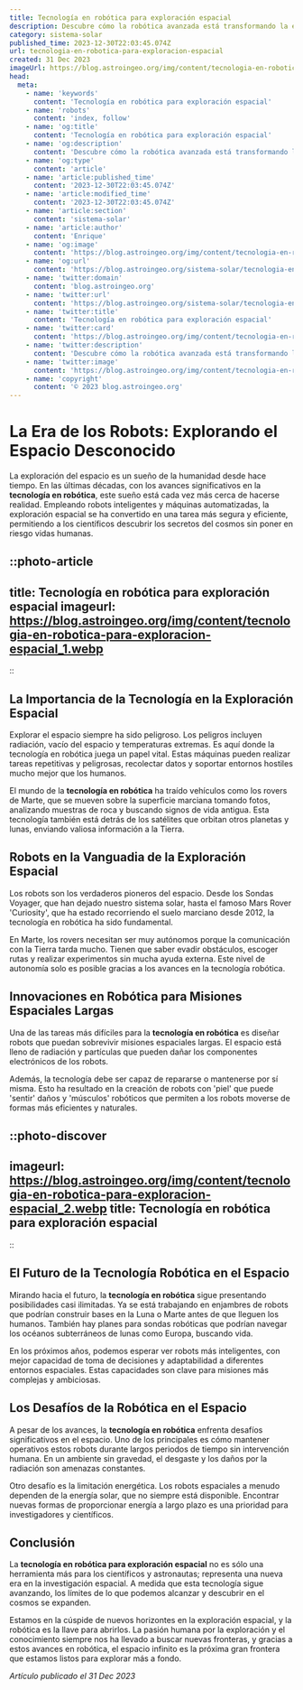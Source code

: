 ```yaml
---
title: Tecnología en robótica para exploración espacial
description: Descubre cómo la robótica avanzada está transformando la exploración espacial y abriendo puertas a inéditos descubrimientos cósmicos.
category: sistema-solar
published_time: 2023-12-30T22:03:45.074Z
url: tecnologia-en-robotica-para-exploracion-espacial
created: 31 Dec 2023
imageUrl: https://blog.astroingeo.org/img/content/tecnologia-en-robotica-para-exploracion-espacial_1.webp
head:
  meta:
    - name: 'keywords'
      content: 'Tecnología en robótica para exploración espacial'
    - name: 'robots'
      content: 'index, follow'
    - name: 'og:title'
      content: 'Tecnología en robótica para exploración espacial'
    - name: 'og:description'
      content: 'Descubre cómo la robótica avanzada está transformando la exploración espacial y abriendo puertas a inéditos descubrimientos cósmicos.'
    - name: 'og:type'
      content: 'article'
    - name: 'article:published_time'
      content: '2023-12-30T22:03:45.074Z'
    - name: 'article:modified_time'
      content: '2023-12-30T22:03:45.074Z'
    - name: 'article:section'
      content: 'sistema-solar'
    - name: 'article:author'
      content: 'Enrique'
    - name: 'og:image'
      content: 'https://blog.astroingeo.org/img/content/tecnologia-en-robotica-para-exploracion-espacial_1.webp'
    - name: 'og:url'
      content: 'https://blog.astroingeo.org/sistema-solar/tecnologia-en-robotica-para-exploracion-espacial'
    - name: 'twitter:domain'
      content: 'blog.astroingeo.org'
    - name: 'twitter:url'
      content: 'https://blog.astroingeo.org/sistema-solar/tecnologia-en-robotica-para-exploracion-espacial'
    - name: 'twitter:title'
      content: 'Tecnología en robótica para exploración espacial'
    - name: 'twitter:card'
      content: 'https://blog.astroingeo.org/img/content/tecnologia-en-robotica-para-exploracion-espacial_1.webp'
    - name: 'twitter:description'
      content: 'Descubre cómo la robótica avanzada está transformando la exploración espacial y abriendo puertas a inéditos descubrimientos cósmicos.'
    - name: 'twitter:image'
      content: 'https://blog.astroingeo.org/img/content/tecnologia-en-robotica-para-exploracion-espacial_1.webp'
    - name: 'copyright'
      content: '© 2023 blog.astroingeo.org'
---
```

# La Era de los Robots: Explorando el Espacio Desconocido

La exploración del espacio es un sueño de la humanidad desde hace tiempo. En las últimas décadas, con los avances significativos en la **tecnología en robótica**, este sueño está cada vez más cerca de hacerse realidad. Empleando robots inteligentes y máquinas automatizadas, la exploración espacial se ha convertido en una tarea más segura y eficiente, permitiendo a los científicos descubrir los secretos del cosmos sin poner en riesgo vidas humanas.

::photo-article
---
title: Tecnología en robótica para exploración espacial
imageurl: https://blog.astroingeo.org/img/content/tecnologia-en-robotica-para-exploracion-espacial_1.webp
---
::

## La Importancia de la Tecnología en la Exploración Espacial

Explorar el espacio siempre ha sido peligroso. Los peligros incluyen radiación, vacío del espacio y temperaturas extremas. Es aquí donde la tecnología en robótica juega un papel vital. Estas máquinas pueden realizar tareas repetitivas y peligrosas, recolectar datos y soportar entornos hostiles mucho mejor que los humanos.

El mundo de la **tecnología en robótica** ha traído vehículos como los rovers de Marte, que se mueven sobre la superficie marciana tomando fotos, analizando muestras de roca y buscando signos de vida antigua. Esta tecnología también está detrás de los satélites que orbitan otros planetas y lunas, enviando valiosa información a la Tierra.

## Robots en la Vanguadia de la Exploración Espacial

Los robots son los verdaderos pioneros del espacio. Desde los Sondas Voyager, que han dejado nuestro sistema solar, hasta el famoso Mars Rover 'Curiosity', que ha estado recorriendo el suelo marciano desde 2012, la tecnología en robótica ha sido fundamental.

En Marte, los rovers necesitan ser muy autónomos porque la comunicación con la Tierra tarda mucho. Tienen que saber evadir obstáculos, escoger rutas y realizar experimentos sin mucha ayuda externa. Este nivel de autonomía solo es posible gracias a los avances en la tecnología robótica.

## Innovaciones en Robótica para Misiones Espaciales Largas

Una de las tareas más difíciles para la **tecnología en robótica** es diseñar robots que puedan sobrevivir misiones espaciales largas. El espacio está lleno de radiación y partículas que pueden dañar los componentes electrónicos de los robots.

Además, la tecnología debe ser capaz de repararse o mantenerse por sí misma. Esto ha resultado en la creación de robots con 'piel' que puede 'sentir' daños y 'músculos' robóticos que permiten a los robots moverse de formas más eficientes y naturales. 


::photo-discover
---
imageurl: https://blog.astroingeo.org/img/content/tecnologia-en-robotica-para-exploracion-espacial_2.webp
title: Tecnología en robótica para exploración espacial
---
::

## El Futuro de la Tecnología Robótica en el Espacio

Mirando hacia el futuro, la **tecnología en robótica** sigue presentando posibilidades casi ilimitadas. Ya se está trabajando en enjambres de robots que podrían construir bases en la Luna o Marte antes de que lleguen los humanos. También hay planes para sondas robóticas que podrían navegar los océanos subterráneos de lunas como Europa, buscando vida.

En los próximos años, podemos esperar ver robots más inteligentes, con mejor capacidad de toma de decisiones y adaptabilidad a diferentes entornos espaciales. Estas capacidades son clave para misiones más complejas y ambiciosas.

## Los Desafíos de la Robótica en el Espacio

A pesar de los avances, la **tecnología en robótica** enfrenta desafíos significativos en el espacio. Uno de los principales es cómo mantener operativos estos robots durante largos periodos de tiempo sin intervención humana. En un ambiente sin gravedad, el desgaste y los daños por la radiación son amenazas constantes.

Otro desafío es la limitación energética. Los robots espaciales a menudo dependen de la energía solar, que no siempre está disponible. Encontrar nuevas formas de proporcionar energía a largo plazo es una prioridad para investigadores y científicos.

## Conclusión

La **tecnología en robótica para exploración espacial** no es sólo una herramienta más para los científicos y astronautas; representa una nueva era en la investigación espacial. A medida que esta tecnología sigue avanzando, los límites de lo que podemos alcanzar y descubrir en el cosmos se expanden.

Estamos en la cúspide de nuevos horizontes en la exploración espacial, y la robótica es la llave para abrirlos. La pasión humana por la exploración y el conocimiento siempre nos ha llevado a buscar nuevas fronteras, y gracias a estos avances en robótica, el espacio infinito es la próxima gran frontera que estamos listos para explorar más a fondo.

_Artículo publicado el 31 Dec 2023_